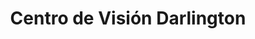 ---
title: "Centro de Visión Darlington"
url: /san-juan/centro-de-vision-darlington/
shop: optician
---